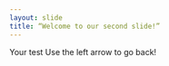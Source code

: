 ```yaml
---
layout: slide
title: “Welcome to our second slide!”
---
```


Your test
Use the left arrow to go back!
